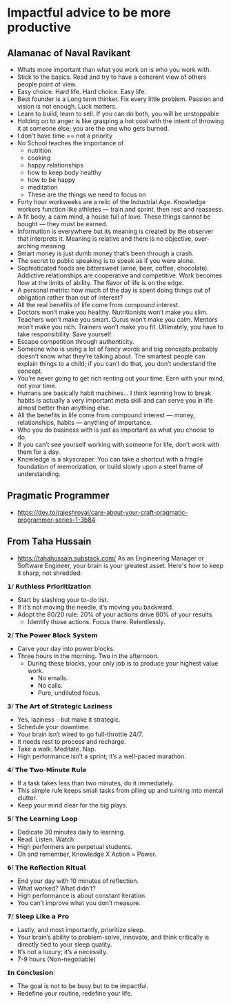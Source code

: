 # Impactful advice to be more productive
## Alamanac of Naval Ravikant
- Whats more important than what you work on is who you work with.
- Stick to the basics. Read and try to have a coherent view of others people point of view.
- Easy choice. Hard life. Hard choice. Easy life.
- Best founder is a Long term thinker. Fix every little problem. Passion and vision is not enough. Luck matters. 
- Learn to build, learn to sell. If you can do both, you will be unstoppable
- Holding on to anger is like grasping a hot coal with the intent of throwing it at someone else; you are the one who gets burned.
- I don't have time == not a priority
- No School teaches the importance of  
  - nutrition 
  - cooking 
  - happy relationships 
  - how to keep body healthy 
  - how to be happy 
  - meditation
  - These are the things we need to focus on
- Forty hour workweeks are a relic of the Industrial Age. Knowledge workers function like athletes — train and sprint, then rest and reassess.
- A fit body, a calm mind, a house full of love. These things cannot be bought — they must be earned.
- Information is everywhere but its meaning is created by the observer that interprets it. Meaning is relative and there is no objective, over-arching meaning.
- Smart money is just dumb money that’s been through a crash.
- The secret to public speaking is to speak as if you were alone.
- Sophisticated foods are bittersweet (wine, beer, coffee, chocolate). Addictive relationships are cooperative and competitive. Work becomes flow at the limits of ability. The flavor of life is on the edge.
- A personal metric: how much of the day is spent doing things out of obligation rather than out of interest?
- All the real benefits of life come from compound interest.
- Doctors won’t make you healthy. Nutritionists won’t make you slim. Teachers won’t make you smart. Gurus won’t make you calm. Mentors won’t make you rich. Trainers won’t make you fit. Ultimately, you have to take responsibility. Save yourself.
- Escape competition through authenticity.
- Someone who is using a lot of fancy words and big concepts probably doesn’t know what they’re talking about. The smartest people can explain things to a child; if you can’t do that, you don’t understand the concept.
- You’re never going to get rich renting out your time. Earn with your mind, not your time.
- Humans are basically habit machines… I think learning how to break habits is actually a very important meta skill and can serve you in life almost better than anything else.
- All the benefits in life come from compound interest — money, relationships, habits — anything of importance.
- Who you do business with is just as important as what you choose to do.
- If you can’t see yourself working with someone for life, don’t work with them for a day.
- Knowledge is a skyscraper. You can take a shortcut with a fragile foundation of memorization, or build slowly upon a steel frame of understanding.
  
## Pragmatic Programmer
- https://dev.to/rajeshroyal/care-about-your-craft-pragmatic-programmer-series-1-3b84

## From Taha Hussain
- https://tahahussain.substack.com/
As an Engineering Manager or Software Engineer, your brain is your greatest asset. Here's how to keep it sharp, not shredded:

𝟭/ 𝗥𝘂𝘁𝗵𝗹𝗲𝘀𝘀 𝗣𝗿𝗶𝗼𝗿𝗶𝘁𝗶𝘇𝗮𝘁𝗶𝗼𝗻
- Start by slashing your to-do list.
- If it’s not moving the needle, it’s moving you backward.
- Adopt the 80/20 rule: 20% of your actions drive 80% of your results. 
  - Identify those actions. Focus there. Relentlessly.

𝟮/ 𝗧𝗵𝗲 𝗣𝗼𝘄𝗲𝗿 𝗕𝗹𝗼𝗰𝗸 𝗦𝘆𝘀𝘁𝗲𝗺
- Carve your day into power blocks.
- Three hours in the morning. Two in the afternoon.
  - During these blocks, your only job is to produce your highest value work.
    - No emails.
    - No calls.
    - Pure, undiluted focus.

𝟯/ 𝗧𝗵𝗲 𝗔𝗿𝘁 𝗼𝗳 𝗦𝘁𝗿𝗮𝘁𝗲𝗴𝗶𝗰 𝗟𝗮𝘇𝗶𝗻𝗲𝘀𝘀
- Yes, laziness - but make it strategic.
- Schedule your downtime.
- Your brain isn’t wired to go full-throttle 24/7.
- It needs rest to process and recharge.
- Take a walk. Meditate. Nap.
- High performance isn’t a sprint; it’s a well-paced marathon.

𝟰/ 𝗧𝗵𝗲 𝗧𝘄𝗼-𝗠𝗶𝗻𝘂𝘁𝗲 𝗥𝘂𝗹𝗲
- If a task takes less than two minutes, do it immediately.
- This simple rule keeps small tasks from piling up and turning into mental clutter.
- Keep your mind clear for the big plays.

𝟱/ 𝗧𝗵𝗲 𝗟𝗲𝗮𝗿𝗻𝗶𝗻𝗴 𝗟𝗼𝗼𝗽
- Dedicate 30 minutes daily to learning. 
- Read. Listen. Watch. 
- High performers are perpetual students. 
- Oh and remember, Knowledge X Action = Power. 

𝟲/ 𝗧𝗵𝗲 𝗥𝗲𝗳𝗹𝗲𝗰𝘁𝗶𝗼𝗻 𝗥𝗶𝘁𝘂𝗮𝗹
- End your day with 10 minutes of reflection.
- What worked? What didn’t?
- High performance is about constant iteration.
- You can’t improve what you don’t measure.

𝟳/ 𝗦𝗹𝗲𝗲𝗽 𝗟𝗶𝗸𝗲 𝗮 𝗣𝗿𝗼
- Lastly, and most importantly, prioritize sleep.
- Your brain’s ability to problem-solve, innovate, and think critically is directly tied to your sleep quality.
- It’s not a luxury; it’s a necessity.
- 7-9 hours (Non-negotiable) 

𝗜𝗻 𝗖𝗼𝗻𝗰𝗹𝘂𝘀𝗶𝗼𝗻:
- The goal is not to be busy but to be impactful.
- Redefine your routine, redefine your life.

